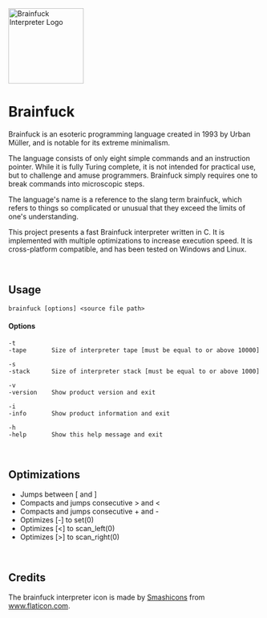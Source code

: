 <img src="https://github.com/prat-man/Brainfuck/blob/master/res/icon.ico" alt="Brainfuck Interpreter Logo" width="150">

# Brainfuck

Brainfuck is an esoteric programming language created in 1993 by Urban Müller, and is notable for its extreme minimalism.

The language consists of only eight simple commands and an instruction pointer. While it is fully Turing complete, it is not intended for practical use, but to challenge and amuse programmers. Brainfuck simply requires one to break commands into microscopic steps.

The language's name is a reference to the slang term brainfuck, which refers to things so complicated or unusual that they exceed the limits of one's understanding.

This project presents a fast Brainfuck interpreter written in C. It is implemented with multiple optimizations to increase execution speed. It is cross-platform compatible, and has been tested on Windows and Linux.

<br>

## Usage

    brainfuck [options] <source file path>
    
#### Options

    -t
    -tape       Size of interpreter tape [must be equal to or above 10000]

    -s
    -stack      Size of interpreter stack [must be equal to or above 1000]

    -v
    -version    Show product version and exit

    -i
    -info       Show product information and exit

    -h
    -help       Show this help message and exit

<br>

## Optimizations

 * Jumps between [ and ]
 * Compacts and jumps consecutive > and <
 * Compacts and jumps consecutive + and -
 * Optimizes [-] to set(0)
 * Optimizes [<] to scan_left(0)
 * Optimizes [>] to scan_right(0)

<br>

## Credits

The brainfuck interpreter icon is made by <a href="https://www.flaticon.com/authors/smashicons" title="Smashicons">Smashicons</a> from <a href="https://www.flaticon.com/" title="Flaticon">www.flaticon.com</a>.

